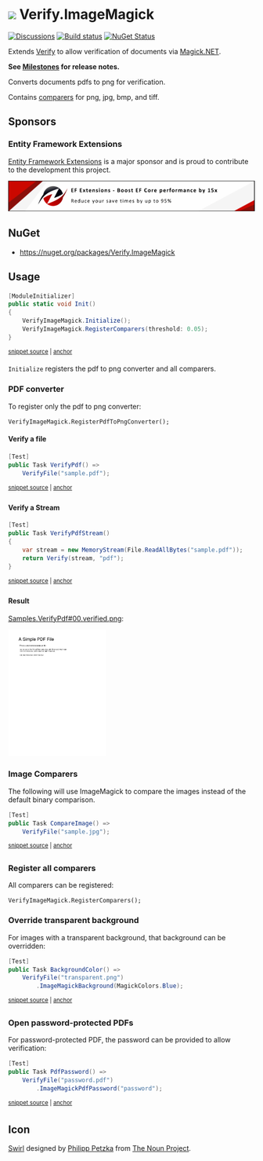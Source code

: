 # <img src="/src/icon.png" height="30px"> Verify.ImageMagick

[![Discussions](https://img.shields.io/badge/Verify-Discussions-yellow?svg=true&label=)](https://github.com/orgs/VerifyTests/discussions)
[![Build status](https://ci.appveyor.com/api/projects/status/ersj3ag6pitygha5?svg=true)](https://ci.appveyor.com/project/SimonCropp/Verify-ImageMagick)
[![NuGet Status](https://img.shields.io/nuget/v/Verify.ImageMagick.svg)](https://www.nuget.org/packages/Verify.ImageMagick/)

Extends [Verify](https://github.com/VerifyTests/Verify) to allow verification of documents via [Magick.NET](https://github.com/dlemstra/Magick.NET).<!-- singleLineInclude: intro. path: /docs/intro.include.md -->

**See [Milestones](../../milestones?state=closed) for release notes.**

Converts documents pdfs to png for verification.

Contains [comparers](https://github.com/VerifyTests/Verify/blob/master/docs/comparer.md) for png, jpg, bmp, and tiff.


## Sponsors


### Entity Framework Extensions<!-- include: zzz. path: /docs/zzz.include.md -->

[Entity Framework Extensions](https://entityframework-extensions.net/?utm_source=simoncropp&utm_medium=Verify.ImageMagick) is a major sponsor and is proud to contribute to the development this project.

[![Entity Framework Extensions](https://raw.githubusercontent.com/VerifyTests/Verify.ImageMagick/refs/heads/main/docs/zzz.png)](https://entityframework-extensions.net/?utm_source=simoncropp&utm_medium=Verify.ImageMagick)<!-- endInclude -->


## NuGet

 * https://nuget.org/packages/Verify.ImageMagick


## Usage

<!-- snippet: enable -->
<a id='snippet-enable'></a>
```cs
[ModuleInitializer]
public static void Init()
{
    VerifyImageMagick.Initialize();
    VerifyImageMagick.RegisterComparers(threshold: 0.05);
}
```
<sup><a href='/src/Tests/ModuleInitializer.cs#L3-L12' title='Snippet source file'>snippet source</a> | <a href='#snippet-enable' title='Start of snippet'>anchor</a></sup>
<!-- endSnippet -->

`Initialize` registers the pdf to png converter and all comparers.


### PDF converter

To register only the pdf to png converter:

```
VerifyImageMagick.RegisterPdfToPngConverter();
```


#### Verify a file

<!-- snippet: VerifyPdf -->
<a id='snippet-VerifyPdf'></a>
```cs
[Test]
public Task VerifyPdf() =>
    VerifyFile("sample.pdf");
```
<sup><a href='/src/Tests/Samples.cs#L32-L38' title='Snippet source file'>snippet source</a> | <a href='#snippet-VerifyPdf' title='Start of snippet'>anchor</a></sup>
<!-- endSnippet -->


#### Verify a Stream

<!-- snippet: VerifyPdfStream -->
<a id='snippet-VerifyPdfStream'></a>
```cs
[Test]
public Task VerifyPdfStream()
{
    var stream = new MemoryStream(File.ReadAllBytes("sample.pdf"));
    return Verify(stream, "pdf");
}
```
<sup><a href='/src/Tests/Samples.cs#L40-L49' title='Snippet source file'>snippet source</a> | <a href='#snippet-VerifyPdfStream' title='Start of snippet'>anchor</a></sup>
<!-- endSnippet -->


#### Result

[Samples.VerifyPdf#00.verified.png](/src/Tests/Samples.VerifyPdf#00.verified.png):

<img src="/src/Tests/Samples.VerifyPdf%2300.verified.png" width="200px">


### Image Comparers

The following will use ImageMagick to compare the images instead of the default binary comparison.

<!-- snippet: CompareImage -->
<a id='snippet-CompareImage'></a>
```cs
[Test]
public Task CompareImage() =>
    VerifyFile("sample.jpg");
```
<sup><a href='/src/Tests/Samples.cs#L6-L12' title='Snippet source file'>snippet source</a> | <a href='#snippet-CompareImage' title='Start of snippet'>anchor</a></sup>
<!-- endSnippet -->


### Register all comparers

All comparers can be registered:

```
VerifyImageMagick.RegisterComparers();
```


### Override transparent background

For images with a transparent background, that background can be overridden:

<!-- snippet: BackgroundColor -->
<a id='snippet-BackgroundColor'></a>
```cs
[Test]
public Task BackgroundColor() =>
    VerifyFile("transparent.png")
        .ImageMagickBackground(MagickColors.Blue);
```
<sup><a href='/src/Tests/Samples.cs#L14-L21' title='Snippet source file'>snippet source</a> | <a href='#snippet-BackgroundColor' title='Start of snippet'>anchor</a></sup>
<!-- endSnippet -->



### Open password-protected PDFs

For password-protected PDF, the password can be provided to allow verification:

<!-- snippet: PdfPassword -->
<a id='snippet-PdfPassword'></a>
```cs
[Test]
public Task PdfPassword() =>
    VerifyFile("password.pdf")
        .ImageMagickPdfPassword("password");
```
<sup><a href='/src/Tests/Samples.cs#L23-L30' title='Snippet source file'>snippet source</a> | <a href='#snippet-PdfPassword' title='Start of snippet'>anchor</a></sup>
<!-- endSnippet -->

## Icon

[Swirl](https://thenounproject.com/term/wizard/2744075/) designed by [Philipp Petzka](https://thenounproject.com/masteroficon) from [The Noun Project](https://thenounproject.com/).
